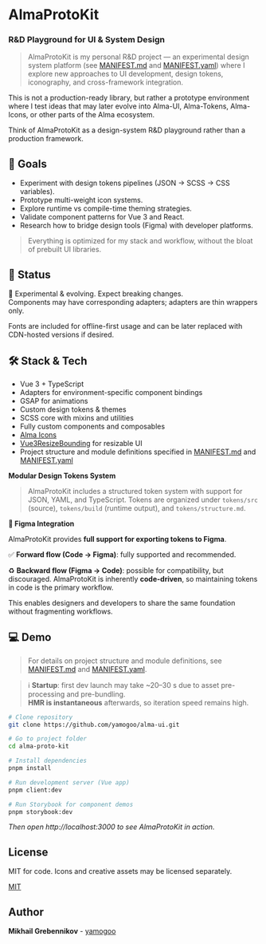 # AlmaProtoKit

### R&D Playground for UI & System Design

> AlmaProtoKit is my personal R&D project — an experimental design system platform (see [MANIFEST.md](./apps/sparkpad/client/design-system/MANIFEST.md) and [MANIFEST.yaml](./apps/sparkpad/client/design-system/MANIFEST.yaml)) where I explore new approaches to UI development, design tokens, iconography, and cross-framework integration.

This is not a production-ready library, but rather a prototype environment where I test ideas that may later evolve into Alma-UI, Alma-Tokens, Alma-Icons, or other parts of the Alma ecosystem.

Think of AlmaProtoKit as a design-system R&D playground rather than a production framework.

## 🚀 Goals

- Experiment with design tokens pipelines (JSON → SCSS → CSS variables).
- Prototype multi-weight icon systems.
- Explore runtime vs compile-time theming strategies.
- Validate component patterns for Vue 3 and React.
- Research how to bridge design tools (Figma) with developer platforms.

> Everything is optimized for my stack and workflow, without the bloat of prebuilt UI libraries.

## 🎯 Status

🚧 Experimental & evolving. Expect breaking changes.  
Components may have corresponding adapters; adapters are thin wrappers only.

Fonts are included for offline-first usage and can be later replaced with CDN-hosted versions if desired.

## 🛠 Stack & Tech

- Vue 3 + TypeScript
- Adapters for environment-specific component bindings
- GSAP for animations
- Custom design tokens & themes
- SCSS core with mixins and utilities
- Fully custom components and composables
- [Alma Icons](https://almaicons.netlify.app/icons)
- [Vue3ResizeBounding](https://resize-bounding.netlify.app/) for resizable UI
- Project structure and module definitions specified in [MANIFEST.md](./apps/sparkpad/client/design-system/MANIFEST.md) and [MANIFEST.yaml](./apps/sparkpad/client/design-system/MANIFEST.yaml)

**Modular Design Tokens System**

> AlmaProtoKit includes a structured token system with support for JSON, YAML, and TypeScript. Tokens are organized under `tokens/src` (source), `tokens/build` (runtime output), and `tokens/structure.md`.

**🔗 Figma Integration**

AlmaProtoKit provides **full support for exporting tokens to Figma**.

✅ **Forward flow (Code → Figma)**: fully supported and recommended.

♻️ **Backward flow (Figma → Code)**: possible for compatibility, but discouraged. AlmaProtoKit is inherently **code-driven**, so maintaining tokens in code is the primary workflow.

This enables designers and developers to share the same foundation without fragmenting workflows.

## 💻 Demo

> For details on project structure and module definitions, see [MANIFEST.md](./apps/sparkpad/client/design-system/MANIFEST.md) and [MANIFEST.yaml](./apps/sparkpad/client/design-system/MANIFEST.yaml).

> ℹ️ **Startup**: first dev launch may take ~20–30 s due to asset pre-processing and pre-bundling.  
> **HMR is instantaneous** afterwards, so iteration speed remains high.

```bash
# Clone repository
git clone https://github.com/yamogoo/alma-ui.git

# Go to project folder
cd alma-proto-kit

# Install dependencies
pnpm install

# Run development server (Vue app)
pnpm client:dev

# Run Storybook for component demos
pnpm storybook:dev
```

_Then open http://localhost:3000 to see AlmaProtoKit in action._

## License

MIT for code. Icons and creative assets may be licensed separately.

[MIT](https://github.com/yamogoo/alma-ui/blob/main/LICENSE)

## Author

**Mikhail Grebennikov** - [yamogoo](https://github.com/yamogoo)

